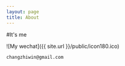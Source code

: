 ```yaml
---
layout: page
title: About
---
```


#It's me

![My wechat]({{ site.url }}/public/icon180.ico)

`changzhiwin@gmail.com`
